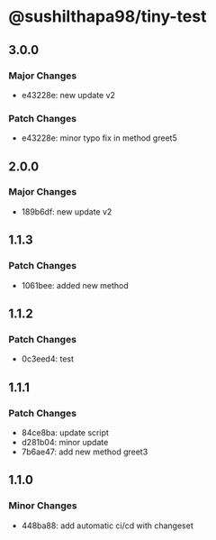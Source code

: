 # @sushilthapa98/tiny-test

## 3.0.0

### Major Changes

- e43228e: new update v2

### Patch Changes

- e43228e: minor typo fix in method greet5

## 2.0.0

### Major Changes

- 189b6df: new update v2

## 1.1.3

### Patch Changes

- 1061bee: added new method

## 1.1.2

### Patch Changes

- 0c3eed4: test

## 1.1.1

### Patch Changes

- 84ce8ba: update script
- d281b04: minor update
- 7b6ae47: add new method greet3

## 1.1.0

### Minor Changes

- 448ba88: add automatic ci/cd with changeset
